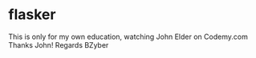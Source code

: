 # flasker
This is only for my own education, watching John Elder on Codemy.com
Thanks John!
Regards BZyber
